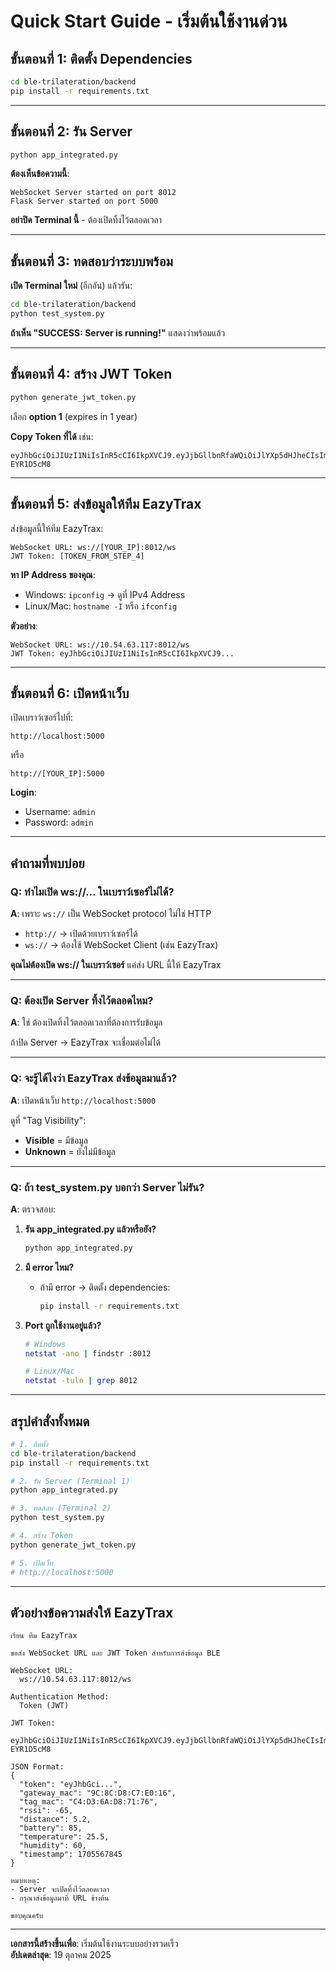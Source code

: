 # Quick Start Guide - เริ่มต้นใช้งานด่วน

## ขั้นตอนที่ 1: ติดตั้ง Dependencies

```bash
cd ble-trilateration/backend
pip install -r requirements.txt
```

---

## ขั้นตอนที่ 2: รัน Server

```bash
python app_integrated.py
```

**ต้องเห็นข้อความนี้**:
```
WebSocket Server started on port 8012
Flask Server started on port 5000
```

**อย่าปิด Terminal นี้** - ต้องเปิดทิ้งไว้ตลอดเวลา

---

## ขั้นตอนที่ 3: ทดสอบว่าระบบพร้อม

**เปิด Terminal ใหม่** (อีกอัน) แล้วรัน:

```bash
cd ble-trilateration/backend
python test_system.py
```

**ถ้าเห็น "SUCCESS: Server is running!"** แสดงว่าพร้อมแล้ว

---

## ขั้นตอนที่ 4: สร้าง JWT Token

```bash
python generate_jwt_token.py
```

เลือก **option 1** (expires in 1 year)

**Copy Token ที่ได้** เช่น:
```
eyJhbGciOiJIUzI1NiIsInR5cCI6IkpXVCJ9.eyJjbGllbnRfaWQiOiJlYXp5dHJheCIsImlhdCI6MTc2MDg1NTc3MSwiZXhwIjoxNzkyMzkxNzcxfQ.0iBlCzFdhxXe_TTxDpbLy5sPAIagBjW7f-EYR1D5cM8
```

---

## ขั้นตอนที่ 5: ส่งข้อมูลให้ทีม EazyTrax

ส่งข้อมูลนี้ให้ทีม EazyTrax:

```
WebSocket URL: ws://[YOUR_IP]:8012/ws
JWT Token: [TOKEN_FROM_STEP_4]
```

**หา IP Address ของคุณ**:
- Windows: `ipconfig` → ดูที่ IPv4 Address
- Linux/Mac: `hostname -I` หรือ `ifconfig`

**ตัวอย่าง**:
```
WebSocket URL: ws://10.54.63.117:8012/ws
JWT Token: eyJhbGciOiJIUzI1NiIsInR5cCI6IkpXVCJ9...
```

---

## ขั้นตอนที่ 6: เปิดหน้าเว็บ

เปิดเบราว์เซอร์ไปที่:
```
http://localhost:5000
```

หรือ
```
http://[YOUR_IP]:5000
```

**Login**:
- Username: `admin`
- Password: `admin`

---

## คำถามที่พบบ่อย

### Q: ทำไมเปิด ws://... ในเบราว์เซอร์ไม่ได้?

**A**: เพราะ `ws://` เป็น WebSocket protocol ไม่ใช่ HTTP

- `http://` → เปิดด้วยเบราว์เซอร์ได้
- `ws://` → ต้องใช้ WebSocket Client (เช่น EazyTrax)

**คุณไม่ต้องเปิด ws:// ในเบราว์เซอร์** แค่ส่ง URL นี้ให้ EazyTrax

---

### Q: ต้องเปิด Server ทิ้งไว้ตลอดไหม?

**A**: ใช่ ต้องเปิดทิ้งไว้ตลอดเวลาที่ต้องการรับข้อมูล

ถ้าปิด Server → EazyTrax จะเชื่อมต่อไม่ได้

---

### Q: จะรู้ได้ไงว่า EazyTrax ส่งข้อมูลมาแล้ว?

**A**: เปิดหน้าเว็บ `http://localhost:5000`

ดูที่ "Tag Visibility":
- **Visible** = มีข้อมูล
- **Unknown** = ยังไม่มีข้อมูล

---

### Q: ถ้า test_system.py บอกว่า Server ไม่รัน?

**A**: ตรวจสอบ:

1. **รัน app_integrated.py แล้วหรือยัง?**
   ```bash
   python app_integrated.py
   ```

2. **มี error ไหม?**
   - ถ้ามี error → ติดตั้ง dependencies:
     ```bash
     pip install -r requirements.txt
     ```

3. **Port ถูกใช้งานอยู่แล้ว?**
   ```bash
   # Windows
   netstat -ano | findstr :8012
   
   # Linux/Mac
   netstat -tuln | grep 8012
   ```

---

## สรุปคำสั่งทั้งหมด

```bash
# 1. ติดตั้ง
cd ble-trilateration/backend
pip install -r requirements.txt

# 2. รัน Server (Terminal 1)
python app_integrated.py

# 3. ทดสอบ (Terminal 2)
python test_system.py

# 4. สร้าง Token
python generate_jwt_token.py

# 5. เปิดเว็บ
# http://localhost:5000
```

---

## ตัวอย่างข้อความส่งให้ EazyTrax

```
เรียน ทีม EazyTrax

ขอส่ง WebSocket URL และ JWT Token สำหรับการส่งข้อมูล BLE

WebSocket URL:
  ws://10.54.63.117:8012/ws

Authentication Method:
  Token (JWT)

JWT Token:
  eyJhbGciOiJIUzI1NiIsInR5cCI6IkpXVCJ9.eyJjbGllbnRfaWQiOiJlYXp5dHJheCIsImlhdCI6MTc2MDg1NTc3MSwiZXhwIjoxNzkyMzkxNzcxfQ.0iBlCzFdhxXe_TTxDpbLy5sPAIagBjW7f-EYR1D5cM8

JSON Format:
{
  "token": "eyJhbGci...",
  "gateway_mac": "9C:8C:D8:C7:E0:16",
  "tag_mac": "C4:D3:6A:D8:71:76",
  "rssi": -65,
  "distance": 5.2,
  "battery": 85,
  "temperature": 25.5,
  "humidity": 60,
  "timestamp": 1705567845
}

หมายเหตุ:
- Server จะเปิดทิ้งไว้ตลอดเวลา
- กรุณาส่งข้อมูลมาที่ URL ข้างต้น

ขอบคุณครับ
```

---

**เอกสารนี้สร้างขึ้นเพื่อ**: เริ่มต้นใช้งานระบบอย่างรวดเร็ว  
**อัปเดตล่าสุด**: 19 ตุลาคม 2025

